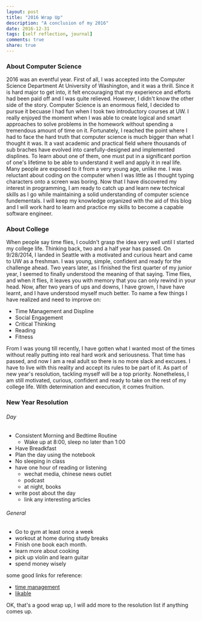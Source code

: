 ```yaml
---
layout: post
title: "2016 Wrap Up"
description: "A conclusion of my 2016"
date: 2016-12-31
tags: [self reflection, journal]
comments: true
share: true
---
```


### About Computer Science

2016 was an eventful year. First of all, I was accepted into the Computer Science Department
At University of Washington, and it was a thrill. Since it is hard major to get into, it felt 
encouraging that my experience and efforts had been paid off and I was quite relieved. 
However, I didn't know the other side of the story. Computer Science is an enormous field,
I decided to pursue it becuase I had fun when I took two introductory courses at UW. I really 
enjoyed the moment when I was able to create logical and smart approaches to solve 
problems in the homework without spending a tremendous amount of time on it. Fortunately, I 
reached the point where I had to face the hard truth that computer science is much bigger 
than what I thought it was. It a vast academic and practical field where thousands of sub braches 
have evolved into carefully-designed and implemented displines. To learn about one of them, one must 
put in a significant portion of one's lifetime to be able to understand it well and apply it in
real life. Many people are exposed to it from a very young age, unlike me. I was reluctant
about coding on the computer when I was little as I thought typing characters onto a screen
was boring. Now that I have discovered my interest in programming, I am ready to catch up 
and learn new technical skills as I go while maintaining a solid understanding of computer science fundementals. 
I will keep my knowledge organized with the aid of this blog and I will work hard to learn and 
practice my skills to become a capable software engineer. 

### About College

When people say time flies, I couldn't grasp the idea very well until I started my college life.
Thinking back, two and a half year has passed. On 9/28/2014, I landed in Seattle with a motivated and 
curious heart and came to UW as a freshman. I was young, simple, confident and ready for the challenge
ahead. Two years later, as I finished the first quarter of my junior year, I seemed to finally 
understood the meaning of that saying. Time flies, and when it flies, it leaves you with memory
that you can only rewind in your head. Now, after two years of ups and downs, I have grown, I have 
have learnt, and I have understood myself much better. 
To name a few things I have realized and need to improve on: 

* Time Management and Displine
* Social Engagement
* Critical Thinking
* Reading
* Fitness

From I was young till recently, I have gotten what I wanted most of the times without 
really putting into real hard work and seriousness. That time has passed, and now I am a real adult 
so there is no more slack and excuses. I have to live with this reality and accept its rules to be part 
of it. As part of new year's resolution, tackling myself will be a top priority. Nonetheless,
I am still motivated, curious, confident and ready to take on the rest of my college life. 
With determination and execution, it comes fruition.

### New Year Resolution

###### Day

* Consistent Morning and Bedtime Routine
  * Wake up at 8:00, sleep no later than 1:00
* Have Breadkfast
* Plan the day using the notebook
* No sleeping in class
* have one hour of reading or listening
  * wechat media, chinese news outlet
  * podcast
  * at night, books
* write post about the day
  * link any interesting articles

###### General

* Go to gym at least once a week
* workout at home during study breaks
* Finish one book each month.
* learn more about cooking
* pick up violin and learn guitar
* spend money wisely

some good links for reference:

* [time management](https://www.themuse.com/advice/8-quick-tips-for-anyone-trying-to-get-a-handle-on-time-management?ref=carousel-slide-0)
* [likable](https://www.themuse.com/advice/15-traits-to-adopt-if-you-want-to-be-more-likable-in-2017?ref=recommended)

OK, that's a good wrap up, I will add more to the resolution list if anything comes up. 






